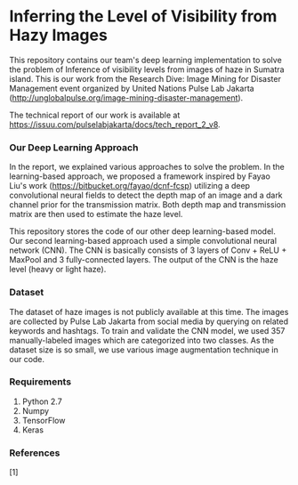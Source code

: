 # Inferring the Level of Visibility from Hazy Images

This repository contains our team's deep learning implementation to solve the problem of Inference of visibility levels from images of haze in Sumatra island. This is our work from the Research Dive: Image Mining for Disaster Management event organized by United Nations Pulse Lab Jakarta (http://unglobalpulse.org/image-mining-disaster-management).

The technical report of our work is available at https://issuu.com/pulselabjakarta/docs/tech_report_2_v8.

### Our Deep Learning Approach
In the report, we explained various approaches to solve the problem. In the learning-based approach, we proposed a framework inspired by Fayao Liu's work (https://bitbucket.org/fayao/dcnf-fcsp) utilizing a deep convolutional neural fields to detect the depth map of an image and a dark channel prior for the transmission matrix. Both depth map and transmission matrix are then used to estimate the haze level.

This repository stores the code of our other deep learning-based model. Our second learning-based approach used a simple convolutional neural network (CNN). The CNN is basically consists of 3 layers of Conv + ReLU + MaxPool and 3 fully-connected layers. The output of the CNN is the haze level (heavy or light haze).

### Dataset
The dataset of haze images is not publicly available at this time. The images are collected by Pulse Lab Jakarta from social media by querying on related keywords and hashtags. To train and validate the CNN model, we used 357 manually-labeled images which are categorized into two classes. As the dataset size is so small, we use various image augmentation technique in our code.

### Requirements
1. Python 2.7
2. Numpy
3. TensorFlow
4. Keras

### References
[1] 
